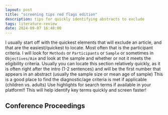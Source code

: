 ```yaml
---
layout: post
title: "screening tips red flags edition"
description: tips for quickly identifying abstracts to exclude
tags: literature-review
date: 2024-09-07 16:40:00
---
```


I usually start off with the quickest elements that will exclude an article, and that are the easiest/quickest to locate.
Most often that is the participant criteria. I will look for `Methods` or `Participants` or `Sample` or sometimes in `Objectives/Aim` and look at the sample and whether or not it meets the eligibility criteria. Usually you can locate this section relatively quickly, as it is often right after the intro (1-2 sentences) and will be the first number that appears in an abstract (usually the sample size or mean age of sample)
This is a good place to find the diagnostic/age criteria is met if applicable (children vs. adults)
Use highlights for search terms if available in your platform!! This will help identify key terms quickly and screen faster!

## Conference Proceedings

